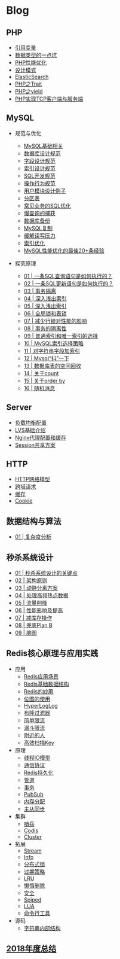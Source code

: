 # Blog
## PHP
  - [引用变量](https://github.com/ltf9651/Blog/blob/master/PHP/ReferenceVariables.md)
  - [数据类型的一点坑](https://github.com/ltf9651/Blog/blob/master/PHP/Tips.md)
  - [PHP性能优化](https://github.com/ltf9651/Blog/blob/master/PHP/PerformanceOptimization.md)
  - [设计模式](https://github.com/ltf9651/PHP-DesignPatterns)
  - [ElasticSearch](https://github.com/ltf9651/Blog/blob/master/PHP/ElasticSearch.md)
  - [PHP之Trait](https://overtrue.me/articles/2016/04/about-php-trait.html)
  - [PHP之yield](https://segmentfault.com/a/1190000012334856)
  - [PHP实现TCP客户端与服务端](https://github.com/ltf9651/Blog/blob/master/PHP/TCP-socket.md)

## MySQL
  - 规范与优化
    - [MySQL基础相关](https://github.com/ltf9651/Blog/blob/master/MySQL/Term.md)
    - [数据库设计规范](https://github.com/ltf9651/Blog/blob/master/MySQL/DatabaseDesignNorms.md)
    - [字段设计规范](https://github.com/ltf9651/Blog/blob/master/MySQL/ColumnDesignNorms.md)
    - [索引设计规范](https://github.com/ltf9651/Blog/blob/master/MySQL/IndexDesignNorms.md)
    - [SQL开发规范](https://github.com/ltf9651/Blog/blob/master/MySQL/SQLDevelopmentNorms.md)
    - [操作行为规范](https://github.com/ltf9651/Blog/blob/master/MySQL/OperationNorms.md)
    - [用户模块设计例子](https://github.com/ltf9651/Blog/blob/master/MySQL/UserModuleDesign.md)
    - [分区表](https://github.com/ltf9651/Blog/blob/master/MySQL/PartitionTable.md)
    - [常见业务的SQL优化](https://github.com/ltf9651/Blog/blob/master/MySQL/UsualImprovement.md)
    - [慢查询的捕获](https://github.com/ltf9651/Blog/blob/master/MySQL/CatchSlowSQL.md)
    - [数据库备份](https://github.com/ltf9651/Blog/blob/master/MySQL/MySQLBak.md)
    - [MySQL复制](https://github.com/ltf9651/Blog/blob/master/MySQL/MySQLMS.md)
    - [缓解读写压力](https://github.com/ltf9651/Blog/blob/master/MySQL/RelievePressure.md)
    - [索引优化](https://github.com/ltf9651/Blog/blob/master/MySQL/BTreeHash.md)
    - [MySQL性能优化的最佳20+条经验](https://m.xiaozhumi.com/mysql/75.html)
    
  - 探究原理
    - [01 | 一条SQL查询语句是如何执行的？](https://github.com/ltf9651/Blog/blob/master/MySQL45/01.md)
    - [02 | 一条SQL更新语句是如何执行的？](https://github.com/ltf9651/Blog/blob/master/MySQL45/02.md)
    - [03 | 事务隔离](https://github.com/ltf9651/Blog/blob/master/MySQL45/03.md)
    - [04 | 深入浅出索引](https://github.com/ltf9651/Blog/blob/master/MySQL45/04.md)
    - [05 | 深入浅出索引](https://github.com/ltf9651/Blog/blob/master/MySQL45/05.md)
    - [06 | 全局锁和表锁](https://github.com/ltf9651/Blog/blob/master/MySQL45/06.md)
    - [07 | 减少行锁对性能的影响](https://github.com/ltf9651/Blog/blob/master/MySQL45/07.md)
    - [08 | 事务的隔离性](https://github.com/ltf9651/Blog/blob/master/MySQL45/08.md)
    - [09 | 普通索引和唯一索引的选择](https://github.com/ltf9651/Blog/blob/master/MySQL45/09.md)
    - [10 | MySQL索引选择策略](https://github.com/ltf9651/Blog/blob/master/MySQL45/10.md)
    - [11 | 对字符串字段加索引](https://github.com/ltf9651/Blog/blob/master/MySQL45/11.md)
    - [12 | Mysql“抖”一下](https://github.com/ltf9651/Blog/blob/master/MySQL45/12.md)
    - [13 | 数据库表的空间回收](https://github.com/ltf9651/Blog/blob/master/MySQL45/13.md)
    - [14 | 关于count](https://github.com/ltf9651/Blog/blob/master/MySQL45/14.md)
    - [15 | 关于order by](https://github.com/ltf9651/Blog/blob/master/MySQL45/15.md)
    - [16 | 随机消息](https://github.com/ltf9651/Blog/blob/master/MySQL45/16.md)

## Server
  - [负载均衡配置](https://github.com/ltf9651/Blog/blob/master/Server/LoadBalancingConfigInNginx.md)
  - [LVS基础介绍](https://github.com/ltf9651/Blog/blob/master/Server/LVS.md)
  - [Nginx代理配置和缓存](https://github.com/ltf9651/Blog/blob/master/Server/NginxCache.md)
  - [Session共享方案](http://www.cnblogs.com/wangtao_20/p/3395518.html#commentform)

## HTTP
  - [HTTP网络模型](https://github.com/ltf9651/Blog/blob/master/HTTP/FiveLayers.md)
  - [跨域请求](https://github.com/ltf9651/Blog/blob/master/HTTP/CORS.md)
  - [缓存](https://github.com/ltf9651/Blog/blob/master/HTTP/Cache.md)
  - [Cookie](https://github.com/ltf9651/Blog/blob/master/HTTP/Cookie.md)

## 数据结构与算法
  - [01 | 复杂度分析
](https://github.com/ltf9651/Blog/blob/master/DS&Algorithms/Beauty/01.md)

## 秒杀系统设计
  - [01 | 秒杀系统设计的关键点](https://github.com/ltf9651/Blog/blob/master/SecKillSystemDesign/01.md)
  - [02 | 架构原则](https://github.com/ltf9651/Blog/blob/master/SecKillSystemDesign/02.md)
  - [03 | 动静分离方案](https://github.com/ltf9651/Blog/blob/master/SecKillSystemDesign/03.md)
  - [04 | 处理高频热点数据](https://github.com/ltf9651/Blog/blob/master/SecKillSystemDesign/04.md)
  - [05 | 流量削峰](https://github.com/ltf9651/Blog/blob/master/SecKillSystemDesign/05.md)
  - [06 | 性能影响及提高](https://github.com/ltf9651/Blog/blob/master/SecKillSystemDesign/06.md)
  - [07 | 减库存操作](https://github.com/ltf9651/Blog/blob/master/SecKillSystemDesign/07.md)
  - [08 | 兜底Plan B](https://github.com/ltf9651/Blog/blob/master/SecKillSystemDesign/08.md)
  - [09 | 脑图](https://github.com/ltf9651/Blog/blob/master/SecKillSystemDesign/09.md)

## Redis核心原理与应用实践
  - 应用
    - [Redis应用场景](https://github.com/ltf9651/Blog/blob/master/Redis/01.md)
    - [Redis基础数据结构](https://github.com/ltf9651/Blog/blob/master/Redis/02.md)
    - [Redis的妙用](https://www.toutiao.com/a6644418545998365191/?tt_from=mobile_qq&utm_campaign=client_share&timestamp=1547033403&app=news_article_lite&utm_source=mobile_qq&iid=56654969600&utm_medium=toutiao_android&group_id=6644418545998365191)
    - [位图的使用](https://www.cnblogs.com/bndong/p/7677781.html#autoid-2-3-0)
    - [HyperLogLog](https://github.com/ltf9651/Blog/blob/master/Redis/03.md)
    - [布隆过滤器](https://github.com/ltf9651/Blog/blob/master/Redis/04.md)
    - [简单限流](https://github.com/ltf9651/Blog/blob/master/Redis/05.md)
    - [漏斗限流](https://github.com/ltf9651/Blog/blob/master/Redis/06.md)
    - [附近的人](https://github.com/ltf9651/Blog/blob/master/Redis/07.md)
    - [高效扫描Key](https://github.com/ltf9651/Blog/blob/master/Redis/08.md)
  - 原理
    - [线程IO模型](https://github.com/ltf9651/Blog/blob/master/Redis/09.md)
    - [通信协议](https://github.com/ltf9651/Blog/blob/master/Redis/10.md)
    - [Redis持久化](https://github.com/ltf9651/Blog/blob/master/Redis/11.md)
    - [管道](https://github.com/ltf9651/Blog/blob/master/Redis/12.md)
    - [事务](https://github.com/ltf9651/Blog/blob/master/Redis/13.md)
    - [PubSub](https://github.com/ltf9651/Blog/blob/master/Redis/14.md)
    - [内存分配](https://github.com/ltf9651/Blog/blob/master/Redis/15.md)
    - [主从同步](https://github.com/ltf9651/Blog/blob/master/Redis/16.md)
  - 集群
    - [哨兵](https://github.com/ltf9651/Blog/blob/master/Redis/17.md)
    - [Codis](https://github.com/ltf9651/Blog/blob/master/Redis/18.md)
    - [Cluster](https://github.com/ltf9651/Blog/blob/master/Redis/19.md)
  - 拓展
    - [Stream](https://github.com/ltf9651/Blog/blob/master/Redis/20.md)
    - [Info](https://github.com/ltf9651/Blog/blob/master/Redis/21.md)
    - [分布式锁](https://github.com/ltf9651/Blog/blob/master/Redis/22.md)
    - [过期策略](https://github.com/ltf9651/Blog/blob/master/Redis/23.md)
    - [LRU](https://github.com/ltf9651/Blog/blob/master/Redis/24.md)
    - [懒惰删除](https://github.com/ltf9651/Blog/blob/master/Redis/25.md)
    - [安全](https://github.com/ltf9651/Blog/blob/master/Redis/26.md)
    - [Spiped](https://github.com/ltf9651/Blog/blob/master/Redis/27.md)
    - [LUA](https://github.com/ltf9651/Blog/blob/master/Redis/28.md)
    - [命令行工具](https://github.com/ltf9651/Blog/blob/master/Redis/29.md)
  - 源码
    - [字符串内部结构](https://github.com/ltf9651/Blog/blob/master/Redis/30.md)

## [2018年度总结](https://github.com/ltf9651/Blog/blob/master/Summary/2018.md)